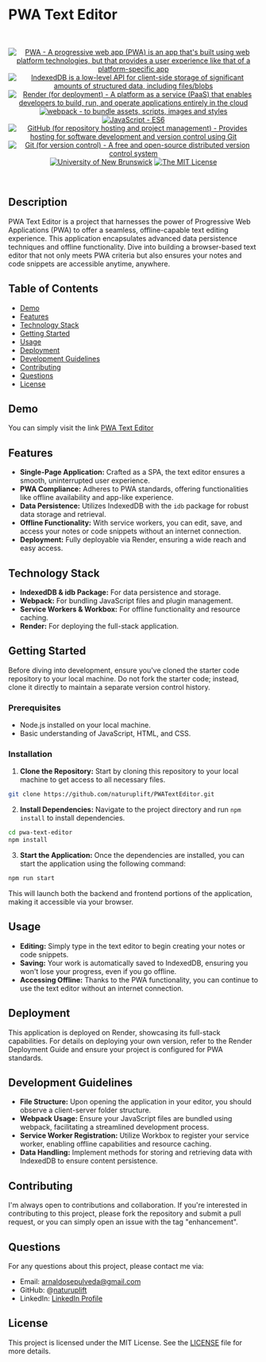 # PWA Text Editor

<br/>
<p align="center">
    <a href="https://developer.mozilla.org/en-US/docs/Web/Progressive_web_apps">
        <img alt="PWA - A progressive web app (PWA) is an app that's built using web platform technologies, but that provides a user experience like that of a platform-specific app" src="https://img.shields.io/static/v1.svg?label=PWA&message=single page web application&color=brightgreen" /></a>
    <a href="https://developer.mozilla.org/en-US/docs/Web/API/IndexedDB_API">
        <img alt="IndexedDB is a low-level API for client-side storage of significant amounts of structured data, including files/blobs" src="https://img.shields.io/static/v1.svg?label=IndexedDB&message=API&color=blue" /></a>
    <a href="https://www.render.com/">
        <img alt="Render (for deployment) - A platform as a service (PaaS) that enables developers to build, run, and operate applications entirely in the cloud" src="https://img.shields.io/static/v1.svg?label=Render&message=deployment&color=orange" /></a>
    <a href="https://webpack.js.org/">
        <img alt="webpack - to bundle assets, scripts, images and styles" src="https://img.shields.io/static/v1.svg?label=webpack&message=bundler&color=green" /></a>
    <a href="https://developer.mozilla.org/en-US/docs/Web/JavaScript" >
        <img alt="JavaScript - ES6" src="https://img.shields.io/static/v1.svg?label=JavaScript&message=ES6&color=violet" /></a>
    <a href="https://github.com/">
        <img alt="GitHub (for repository hosting and project management) - Provides hosting for software development and version control using Git" src="https://img.shields.io/static/v1.svg?label=GitHub&message=hosting&color=lightgrey" /></a>
    <a href="https://git-scm.com/">
        <img alt="Git (for version control) - A free and open-source distributed version control system" src="https://img.shields.io/static/v1.svg?label=Git&message=version control&color=black" /></a>
    <a href="https://unb.ca/cel/bootcamps/coding.html">
        <img alt="University of New Brunswick" src="https://img.shields.io/static/v1.svg?label=UNB&message=Bootcamp&color=red" /></a>
    <a href="https://opensource.org/license/mit/">
        <img alt="The MIT License" src="https://img.shields.io/static/v1.svg?label=License&message=MIT&color=lightgreen" /></a>
</p>
<br/>

## Description

PWA Text Editor is a project that harnesses the power of Progressive Web Applications (PWA) to offer a seamless, offline-capable text editing experience. This application encapsulates advanced data persistence techniques and offline functionality. Dive into building a browser-based text editor that not only meets PWA criteria but also ensures your notes and code snippets are accessible anytime, anywhere.

## Table of Contents

- [Demo](#demo)
- [Features](#features)
- [Technology Stack](#technology-stack)
- [Getting Started](#getting-started)
- [Usage](#usage)
- [Deployment](#deployment)
- [Development Guidelines](#development-guidelines)
- [Contributing](#contributing)
- [Questions](#questions)
- [License](#license)

## Demo

You can simply visit the link [PWA Text Editor][pwa-text-editor]

## Features

- **Single-Page Application:** Crafted as a SPA, the text editor ensures a smooth, uninterrupted user experience.
- **PWA Compliance:** Adheres to PWA standards, offering functionalities like offline availability and app-like experience.
- **Data Persistence:** Utilizes IndexedDB with the `idb` package for robust data storage and retrieval.
- **Offline Functionality:** With service workers, you can edit, save, and access your notes or code snippets without an internet connection.
- **Deployment:** Fully deployable via Render, ensuring a wide reach and easy access.

## Technology Stack

- **IndexedDB & idb Package:** For data persistence and storage.
- **Webpack:** For bundling JavaScript files and plugin management.
- **Service Workers & Workbox:** For offline functionality and resource caching.
- **Render:** For deploying the full-stack application.

## Getting Started

Before diving into development, ensure you've cloned the starter code repository to your local machine. Do not fork the starter code; instead, clone it directly to maintain a separate version control history.

### Prerequisites

- Node.js installed on your local machine.
- Basic understanding of JavaScript, HTML, and CSS.

### Installation

1. **Clone the Repository:** Start by cloning this repository to your local machine to get access to all necessary files.

```bash
git clone https://github.com/naturuplift/PWATextEditor.git
```

2. **Install Dependencies:** Navigate to the project directory and run `npm install` to install dependencies.

```bash
cd pwa-text-editor
npm install
```

3. **Start the Application:** Once the dependencies are installed, you can start the application using the following command:

```bash
npm run start
```

This will launch both the backend and frontend portions of the application, making it accessible via your browser.

## Usage

- **Editing:** Simply type in the text editor to begin creating your notes or code snippets.
- **Saving:** Your work is automatically saved to IndexedDB, ensuring you won't lose your progress, even if you go offline.
- **Accessing Offline:** Thanks to the PWA functionality, you can continue to use the text editor without an internet connection.

## Deployment

This application is deployed on Render, showcasing its full-stack capabilities. For details on deploying your own version, refer to the Render Deployment Guide and ensure your project is configured for PWA standards.

## Development Guidelines

- **File Structure:** Upon opening the application in your editor, you should observe a client-server folder structure.
- **Webpack Usage:** Ensure your JavaScript files are bundled using webpack, facilitating a streamlined development process.
- **Service Worker Registration:** Utilize Workbox to register your service worker, enabling offline capabilities and resource caching.
- **Data Handling:** Implement methods for storing and retrieving data with IndexedDB to ensure content persistence.

## Contributing

I'm always open to contributions and collaboration. If you're interested in contributing to this project, please fork the repository and submit a pull request, or you can simply open an issue with the tag "enhancement".

## Questions

For any questions about this project, please contact me via:

- Email: arnaldosepulveda@gmail.com
- GitHub: @[naturuplift](https://github.com/naturuplift)
- LinkedIn: [LinkedIn Profile](https://www.linkedin.com/in/arnaldo-sepulveda-7b321022/)

## License

This project is licensed under the MIT License. See the [LICENSE][MIT] file for more details.


[pwa-text-editor]: <https://My-PWA-Text-Editor-App.onrender.com/> 
[MIT]: <https://github.com/naturuplift/PWATextEditor/blob/main/LICENSE>
